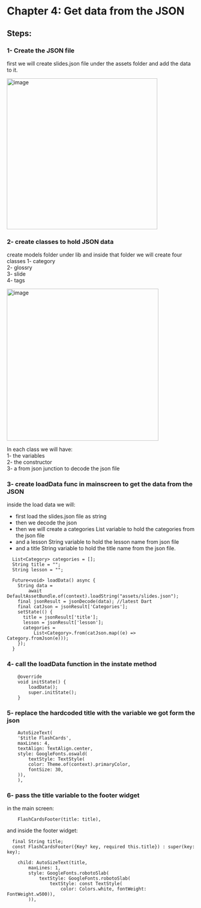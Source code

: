 # Chapter 4: Get data from the JSON

## Steps: 

### 1- Create the JSON file
first we will create slides.json file under the assets folder and add the data to it. 

<img width="401" alt="image" src="https://user-images.githubusercontent.com/18642838/170269429-8d160f21-a968-42c0-8868-3308c41afa4a.png">

### 2- create classes to hold JSON data
create models folder under lib
and inside that folder we will create four classes 
1- category \
2- glossry \
3- slide \
4- tags 

<img width="404" alt="image" src="https://user-images.githubusercontent.com/18642838/170297848-688f5016-31e4-4a3f-aab3-374f5b755c36.png">

In each class we will have:\
1- the variables \
2- the constructor \
3- a from json junction to decode the json file

### 3- create loadData func in mainscreen to get the data from the JSON 

inside the load data we will:
* first load the slides.json file as string 
* then we decode the json 
* then we will create a categories List variable to hold the categories from the json file
* and a lesson String variable to hold the lesson name from json file
* and a title String variable to hold the title name from the json file.

```
  List<Category> categories = [];
  String title = "";
  String lesson = "";

  Future<void> loadData() async {
    String data =
        await DefaultAssetBundle.of(context).loadString("assets/slides.json");
    final jsonResult = jsonDecode(data); //latest Dart
    final catJson = jsonResult['Categories'];
    setState(() {
      title = jsonResult['title'];
      lesson = jsonResult['lesson'];
      categories =
          List<Category>.from(catJson.map((e) => Category.fromJson(e)));
    });
  }
  ```

### 4- call the loadData function in the instate method 

```
    @override
    void initState() {
        loadData();
        super.initState();
    }
```

### 5- replace the hardcoded title with the variable we got form the json 

```
    AutoSizeText(
    '$title FlashCards',
    maxLines: 4,
    textAlign: TextAlign.center,
    style: GoogleFonts.oswald(
        textStyle: TextStyle(
        color: Theme.of(context).primaryColor,
        fontSize: 30,
    )),
    ),
```

### 6- pass the title variable to the footer widget

in the main screen:
```
    FlashCardsFooter(title: title),
```
and inside the footer widget: 
```
  final String title;
  const FlashCardsFooter({Key? key, required this.title}) : super(key: key);
```
```
    child: AutoSizeText(title,
        maxLines: 1,
        style: GoogleFonts.robotoSlab(
            textStyle: GoogleFonts.robotoSlab(
                textStyle: const TextStyle(
                    color: Colors.white, fontWeight: FontWeight.w500)),
        )),
```